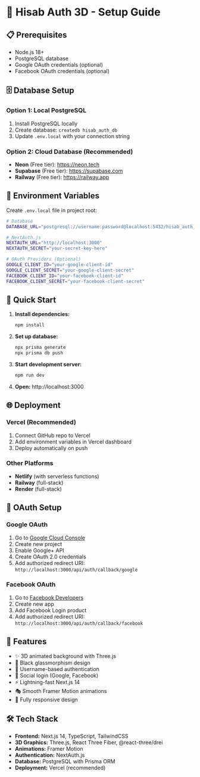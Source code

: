 # 🚀 Hisab Auth 3D - Setup Guide

## 📋 Prerequisites
- Node.js 18+ 
- PostgreSQL database
- Google OAuth credentials (optional)
- Facebook OAuth credentials (optional)

## 🗄️ Database Setup

### Option 1: Local PostgreSQL
1. Install PostgreSQL locally
2. Create database: `createdb hisab_auth_db`
3. Update `.env.local` with your connection string

### Option 2: Cloud Database (Recommended)
- **Neon** (Free tier): https://neon.tech
- **Supabase** (Free tier): https://supabase.com
- **Railway** (Free tier): https://railway.app

## 🔧 Environment Variables

Create `.env.local` file in project root:

```bash
# Database
DATABASE_URL="postgresql://username:password@localhost:5432/hisab_auth_db"

# NextAuth.js
NEXTAUTH_URL="http://localhost:3000"
NEXTAUTH_SECRET="your-secret-key-here"

# OAuth Providers (Optional)
GOOGLE_CLIENT_ID="your-google-client-id"
GOOGLE_CLIENT_SECRET="your-google-client-secret"
FACEBOOK_CLIENT_ID="your-facebook-client-id"
FACEBOOK_CLIENT_SECRET="your-facebook-client-secret"
```

## 🚀 Quick Start

1. **Install dependencies:**
   ```bash
   npm install
   ```

2. **Set up database:**
   ```bash
   npx prisma generate
   npx prisma db push
   ```

3. **Start development server:**
   ```bash
   npm run dev
   ```

4. **Open:** http://localhost:3000

## 🌐 Deployment

### Vercel (Recommended)
1. Connect GitHub repo to Vercel
2. Add environment variables in Vercel dashboard
3. Deploy automatically on push

### Other Platforms
- **Netlify** (with serverless functions)
- **Railway** (full-stack)
- **Render** (full-stack)

## 🔐 OAuth Setup

### Google OAuth
1. Go to [Google Cloud Console](https://console.cloud.google.com)
2. Create new project
3. Enable Google+ API
4. Create OAuth 2.0 credentials
5. Add authorized redirect URI: `http://localhost:3000/api/auth/callback/google`

### Facebook OAuth
1. Go to [Facebook Developers](https://developers.facebook.com)
2. Create new app
3. Add Facebook Login product
4. Add authorized redirect URI: `http://localhost:3000/api/auth/callback/facebook`

## 🎨 Features
- ✨ 3D animated background with Three.js
- 🖤 Black glassmorphism design
- 👤 Username-based authentication
- 🔐 Social login (Google, Facebook)
- ⚡ Lightning-fast Next.js 14
- 🎭 Smooth Framer Motion animations
- 📱 Fully responsive design

## 🛠️ Tech Stack
- **Frontend:** Next.js 14, TypeScript, TailwindCSS
- **3D Graphics:** Three.js, React Three Fiber, @react-three/drei
- **Animations:** Framer Motion
- **Authentication:** NextAuth.js
- **Database:** PostgreSQL with Prisma ORM
- **Deployment:** Vercel (recommended)
